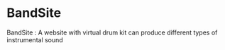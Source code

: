 # BandSite
BandSite : A website with virtual drum kit can produce different types of instrumental sound
